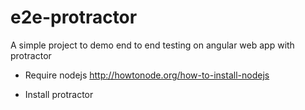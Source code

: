 e2e-protractor
==============

A simple project to demo end to end testing on angular web app with protractor

- Require nodejs 
http://howtonode.org/how-to-install-nodejs

- Install protractor
